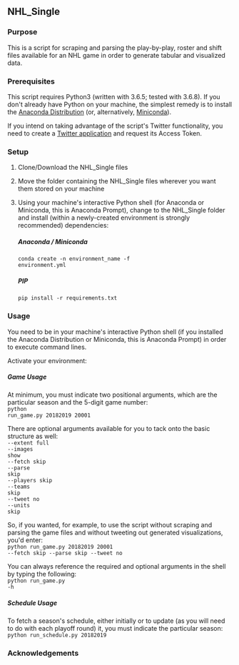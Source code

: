 ## NHL_Single

### Purpose
This is a script for scraping and parsing the play-by-play, roster and shift files available for an NHL game in order to generate tabular and visualized data.

### Prerequisites
This script requires Python3 (written with 3.6.5; tested with 3.6.8). If you don't already have Python on your machine, the simplest remedy is to install the <a href="https://www.anaconda.com/distribution/">Anaconda Distribution</a> (or, alternatively, <a href="https://docs.conda.io/en/latest/miniconda.html">Miniconda</a>). 

If you intend on taking advantage of the script's Twitter functionality, you need to create a <a href="https://apps.twitter.com/app/new">Twitter application</a> and request its Access Token.

### Setup
1. Clone/Download the NHL_Single files
2. Move the folder containing the NHL_Single files wherever you want them stored on your machine
3. Using your machine's interactive Python shell (for Anaconda or Miniconda, this is Anaconda Prompt), change to the NHL_Single folder and install (within a newly-created environment is strongly recommended) dependencies:
  
   ##### Anaconda / Miniconda
   <code>conda create -n environment_name -f environment.yml</code><br>
   
   ##### PIP
   <code>pip install -r requirements.txt</code><br>      

### Usage
You need to be in your machine's interactive Python shell (if you installed the Anaconda Distribution or Miniconda, this is Anaconda Prompt) in order to execute command lines.

Activate your environment:


##### Game Usage
At minimum, you must indicate two positional arguments, which are the particular season and the 5-digit game number:<br>
<code>python run_game.py 20182019 20001</code>

There are optional arguments available for you to tack onto the basic structure as well:<br>
<code>--extent full</code><br>
<code>--images show</code><br>
<code>--fetch skip</code><br>
<code>--parse skip</code><br>
<code>--players skip</code><br>
<code>--teams skip</code><br>
<code>--tweet no</code><br>
<code>--units skip</code><br>

So, if you wanted, for example, to use the script without scraping and parsing the game files and without tweeting out generated visualizations, you'd enter:<br>
<code>python run_game.py 20182019 20001 --fetch skip --parse skip --tweet no</code>

You can always reference the required and optional arguments in the shell by typing the following:<br>
<code>python run_game.py -h</code>

##### Schedule Usage
To fetch a season's schedule, either initially or to update (as you will need to do with each playoff round) it, you must indicate the particular season:<br>
<code>python run_schedule.py 20182019</code>

### Acknowledgements
